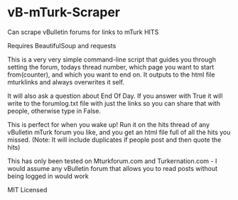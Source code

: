# vB-mTurk-Scraper
Can scrape vBulletin forums for links to mTurk HITS

Requires BeautifulSoup and requests

This is a very very simple command-line script that guides you through setting the forum, todays thread number, which page you want to start from(counter), and which you want to end on. It outputs to the html file mturklinks and always overwrites it self.

It will also ask a question about End Of Day. If you answer with True it will write to the forumlog.txt file with just the links so you can share that with people, otherwise type in False.

This is perfect for when you wake up! Run it on the hits thread of any vBulletin mTurk forum you like, and you get an html file full of all the hits you missed. (Note: It will include duplicates if people post and then quote the hits)

This has only been tested on Mturkforum.com and Turkernation.com - I would assume any vBulletin forum that allows you to read posts without being logged in would work

MIT Licensed
